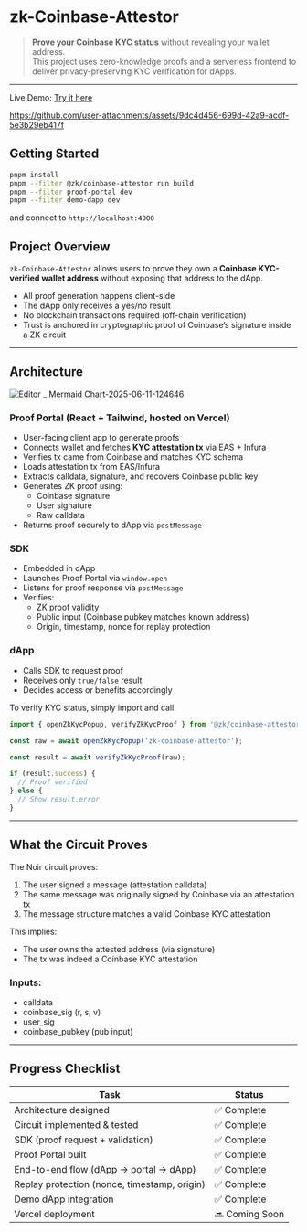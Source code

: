# zk-Coinbase-Attestor

> **Prove your Coinbase KYC status** without revealing your wallet address.  
> This project uses zero-knowledge proofs and a serverless frontend to deliver privacy-preserving KYC verification for dApps.

---
Live Demo: [Try it here](https://demo-dapp.netlify.app/)

https://github.com/user-attachments/assets/9dc4d456-699d-42a9-acdf-5e3b29eb417f

## Getting Started

```bash
pnpm install
pnpm --filter @zk/coinbase-attestor run build
pnpm --filter proof-portal dev
pnpm --filter demo-dapp dev
```
and connect to `http://localhost:4000`

## Project Overview

`zk-Coinbase-Attestor` allows users to prove they own a **Coinbase KYC-verified wallet address** without exposing that address to the dApp.

- All proof generation happens client-side
- The dApp only receives a yes/no result
- No blockchain transactions required (off-chain verification)
- Trust is anchored in cryptographic proof of Coinbase’s signature inside a ZK circuit

---

## Architecture

![Editor _ Mermaid Chart-2025-06-11-124646](https://github.com/user-attachments/assets/a2668cf6-99be-4967-8cd7-5e7acd862aa9)

### Proof Portal (React + Tailwind, hosted on Vercel)

- User-facing client app to generate proofs
- Connects wallet and fetches **KYC attestation tx** via EAS + Infura
- Verifies tx came from Coinbase and matches KYC schema
- Loads attestation tx from EAS/Infura
- Extracts calldata, signature, and recovers Coinbase public key
- Generates ZK proof using:
    - Coinbase signature
    - User signature
    - Raw calldata
- Returns proof securely to dApp via `postMessage`

### SDK

- Embedded in dApp
- Launches Proof Portal via `window.open`
- Listens for proof response via `postMessage`
- Verifies:
  - ZK proof validity
  - Public input (Coinbase pubkey matches known address)
  - Origin, timestamp, nonce for replay protection

### dApp

- Calls SDK to request proof
- Receives only `true/false` result
- Decides access or benefits accordingly

To verify KYC status, simply import and call:

```js
import { openZkKycPopup, verifyZkKycProof } from '@zk/coinbase-attestor';

const raw = await openZkKycPopup('zk-coinbase-attestor');

const result = await verifyZkKycProof(raw);

if (result.success) {
  // Proof verified
} else {
  // Show result.error
}
```
---

## What the Circuit Proves

The Noir circuit proves:

1. The user signed a message (attestation calldata)
2. The same message was originally signed by Coinbase via an attestation tx
3. The message structure matches a valid Coinbase KYC attestation

This implies:
- The user owns the attested address (via signature)
- The tx was indeed a Coinbase KYC attestation

### Inputs:
- calldata
- coinbase_sig (r, s, v)
- user_sig
- coinbase_pubkey (pub input)

---

## Progress Checklist

| Task | Status |
|------|--------|
| Architecture designed | ✅ Complete  
| Circuit implemented & tested | ✅ Complete  
| SDK (proof request + validation) | ✅ Complete  
| Proof Portal built | ✅ Complete  
| End-to-end flow (dApp → portal → dApp) | ✅ Complete  
| Replay protection (nonce, timestamp, origin) | ✅ Complete  
| Demo dApp integration | ✅ Complete  
| Vercel deployment | 🔜 Coming Soon  

